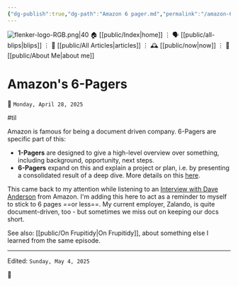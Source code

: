 ```yaml
---
{"dg-publish":true,"dg-path":"Amazon 6 pager.md","permalink":"/amazon-6-pager/","title":"Amazon's 6-Pagers","created":"2025-04-28T13:58:24","updated":"2025-05-04T21:29:02"}
---
```



<div class="transclusion internal-embed is-loaded"><div class="markdown-embed">




![flenker-logo-RGB.png|40](/img/user/attachments/flenker-logo-RGB.png)
🏠 [[public/Index\|home]]  ⋮ 🗣️ [[public/all-blips\|blips]] ⋮  📝 [[public/All Articles\|articles]]  ⋮ 🕰️ [[public/now\|now]] ⋮ 🪪 [[public/About Me\|about me]]


</div></div>


# Amazon's 6-Pagers
 <p><span>📆 <code>Monday, April 28, 2025</code></span></p>
#til

Amazon is famous for being a document driven company. 6-Pagers are specific part of this:
- **1-Pagers** are designed to give a high-level overview over something, including background, opportunity, next steps.
- **6-Pagers** expand on this and explain a project or plan, i.e. by presenting a consolidated result of a deep dive.
More details on this [here](https://www.larksuite.com/en_us/blog/amazon-6-pager).

This came back to my attention while listening to an [Interview with Dave Anderson](https://newsletter.pragmaticengineer.com/p/working-at-amazon-as-a-software-engineer) from Amazon. I'm adding this here to act as a reminder to myself to stick to 6 pages ==or less==. My current employer, Zalando, is quite document-driven, too - but sometimes we miss out on keeping our docs short.

See also: [[public/On Frupitidy\|On Frupitidy]], about something else I learned from the same episode.

- - -
 <p><span>Edited: <code>Sunday, May 4, 2025</code></span></p>

👾
